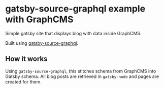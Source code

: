 # gatsby-source-graphql example with GraphCMS

Simple gatsby site that displays blog with data inside GraphCMS.

Built using [gatsby-source-graphql](https://www.gatsbyjs.org/plugins/gatsby-source-graphql).

<!-- [See it here](https://using-gatsby-source-graphql.netlify.com/) -->

## How it works

Using `gatsby-source-graphql`, this stitches schema from GraphCMS into Gatsby schema. All blog posts are retrieved in `gatsby-node` and pages are created for them.
